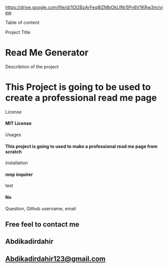 
https://drive.google.com/file/d/1Ol2BzArFeq8lZMbOkLfNr5Pn6V1KRw3m/view

Table of content

Project Title

# Read Me Generator

Describtion of the project

# This Project is going to be used to create a professional read me page 

License

####  MIT License  

Usages
#### This project is going to used to make a professional read me page from scratch 

installation
#### nmp inquirer 

 test
#### No

Question, Github username, email

## Free feel to contact me  
## Abdikadirdahir 
## Abdikadirdahir123@gmail.com 
